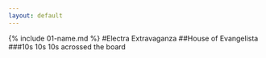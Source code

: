 ```yaml
---
layout: default
---
```


{% include 01-name.md %}
#Electra Extravaganza
##House of Evangelista
###10s 10s 10s acrossed the board


